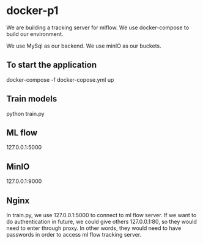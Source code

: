 # docker-p1

We are building a tracking server for mlflow. We use docker-compose to build our environment. 

We use MySql as our backend. We use minIO as our buckets.


## To start the application
docker-compose -f docker-copose.yml up

## Train models
python train.py

## ML flow
127.0.0.1:5000

## MinIO
127.0.0.1:9000

## Nginx

In train.py, we use 127.0.0.1:5000 to connect to ml flow server. If we want to do authentication in future, we could give others 127.0.0.1:80,
so they would need to enter through proxy. In other words, they would need to have passwords in order to access ml flow tracking server.
